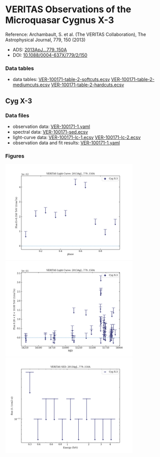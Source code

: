 # VERITAS Observations of the Microquasar Cygnus X-3

Reference:
Archambault, S. et al. (The VERITAS Collaboration), The Astrophysical Journal, 779, 150 (2013)

- ADS: [2013ApJ...779..150A](http://adsabs.harvard.edu/abs/2013ApJ...779..150A)
- DOI: [10.1088/0004-637X/779/2/150](https://doi.org/10.1088/0004-637X/779/2/150)

### Data tables

- data tables: [VER-100171-table-2-softcuts.ecsv](VER-100171-table-2-softcuts.ecsv)  [VER-100171-table-2-mediumcuts.ecsv](VER-100171-table-2-mediumcuts.ecsv)  [VER-100171-table-2-hardcuts.ecsv](VER-100171-table-2-hardcuts.ecsv)  
## Cyg X-3
### Data files

- observation data: [VER-100171-1.yaml](VER-100171-1.yaml)  
- spectral data: [VER-100171-sed.ecsv](VER-100171-sed.ecsv)  
- light-curve data: [VER-100171-lc-1.ecsv](VER-100171-lc-1.ecsv)  [VER-100171-lc-2.ecsv](VER-100171-lc-2.ecsv)  
- observation data and fit results: [VER-100171-1.yaml](VER-100171-1.yaml)  


### Figures

<img src="figures/2013ApJ...779..150A-VER-100171-2-lc.png" alt="drawing" width="400"/>
<img src="figures/2013ApJ...779..150A-VER-100171-1-lc.png" alt="drawing" width="400"/>
<img src="figures/2013ApJ...779..150A-VER-100171-1-sed.png" alt="drawing" width="400"/>


